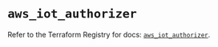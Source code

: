 # `aws_iot_authorizer`

Refer to the Terraform Registry for docs: [`aws_iot_authorizer`](https://registry.terraform.io/providers/hashicorp/aws/4.67.0/docs/resources/iot_authorizer).

